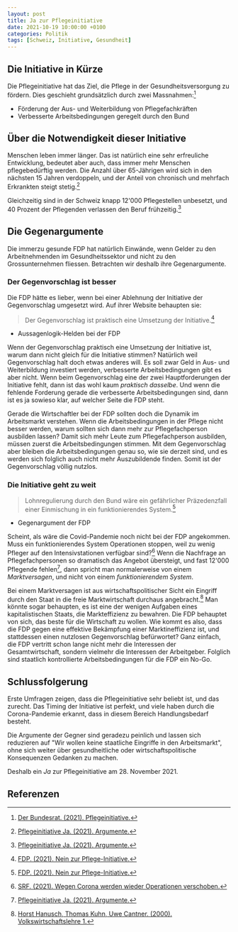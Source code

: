 ```yaml
---
layout: post
title: Ja zur Pflegeinitiative
date: 2021-10-19 10:00:00 +0100
categories: Politik
tags: [Schweiz, Initiative, Gesundheit]
---
```


## Die Initiative in Kürze

Die Pflegeinitiative hat das Ziel, die Pflege in der Gesundheitsversorgung
zu fördern. Dies geschieht grundsätzlich durch zwei Massnahmen:[^1]

- Förderung der Aus- und Weiterbildung von Pflegefachkräften
- Verbesserte Arbeitsbedingungen geregelt durch den Bund

## Über die Notwendigkeit dieser Initiative

Menschen leben immer länger. Das ist natürlich eine sehr erfreuliche
Entwicklung, bedeutet aber auch, dass immer mehr Menschen pflegebedürftig
werden. Die Anzahl über 65-Jährigen wird sich in den nächsten 15 Jahren verdoppeln, und der Anteil von chronisch und mehrfach Erkrankten steigt stetig.[^4]

Gleichzeitig sind in der Schweiz knapp 12'000 Pflegestellen unbesetzt, und 40 Prozent der Pflegenden verlassen den Beruf frühzeitig.[^4]

## Die Gegenargumente

Die immerzu gesunde FDP hat natürlich Einwände, wenn Gelder
zu den Arbeitnehmenden im Gesundheitssektor und nicht zu den Grossunternehmen fliessen.
Betrachten wir deshalb ihre Gegenargumente.

### Der Gegenvorschlag ist besser

Die FDP hätte es lieber, wenn bei einer Ablehnung der Initiative der Gegenvorschlag
umgesetzt wird. Auf ihrer Website behaupten sie:

> Der Gegenvorschlag ist praktisch eine Umsetzung der Initiative.[^2]
- Aussagenlogik-Helden bei der FDP

Wenn der Gegenvorschlag praktisch eine Umsetzung der Initiative ist,
warum dann nicht gleich für die Initiative stimmen?
Natürlich weil Gegenvorschlag halt doch etwas anderes will.
Es soll zwar Geld in Aus- und Weiterbildung investiert werden,
verbesserte Arbeitsbedingungen gibt es aber nicht. Wenn beim Gegenvorschlag eine der zwei Hauptforderungen der Initiative fehlt, dann ist das wohl kaum *praktisch dasselbe*. 
Und wenn die fehlende Forderung gerade die verbesserte Arbeitsbedingungen sind, dann ist es ja sowieso klar, auf welcher Seite die FDP steht.

Gerade die Wirtschaftler bei der FDP sollten doch die Dynamik im Arbeitsmarkt verstehen. Wenn die Arbeitsbedingungen in der Pflege nicht besser werden, warum sollten sich dann mehr zur Pflegefachperson ausbilden lassen? Damit sich mehr Leute zum Pflegefachperson ausbilden, müssen zuerst die Arbeitsbedingungen stimmen. Mit dem Gegenvorschlag aber bleiben die Arbeitsbedingungen genau so, wie sie derzeit sind, und es werden sich folglich auch nicht mehr Auszubildende finden. Somit ist der Gegenvorschlag völlig nutzlos.

### Die Initiative geht zu weit

> Lohnregulierung durch den Bund wäre ein gefährlicher Präzedenzfall einer Einmischung in ein funktionierendes System.[^2]
- Gegenargument der FDP

Scheint, als wäre die Covid-Pandemie noch nicht bei der FDP angekommen.
Muss ein funktionierendes System Operationen stoppen, weil zu wenig Pfleger auf den Intensivstationen verfügbar sind?[^3] Wenn die Nachfrage
an Pflegefachpersonen so dramatisch das Angebot übersteigt, und fast 12'000 Pflegende fehlen[^4], dann spricht man normalerweise von einem *Marktversagen*, und nicht von einem *funktionierendem System*.

Bei einem Marktversagen ist aus wirtschaftspolitischer Sicht ein Eingriff durch den Staat in die freie Marktwirtschaft durchaus angebracht.[^5] Man könnte sogar behaupten, es ist eine der wenigen Aufgaben eines kapitalistischen Staats, die Markteffizienz zu bewahren.
Die FDP behauptet von sich, das beste für die Wirtschaft zu wollen. Wie kommt es also, dass die FDP gegen eine effektive Bekämpfung einer Marktineffizienz ist, und stattdessen einen nutzlosen Gegenvorschlag befürwortet? Ganz einfach, die FDP vertritt schon lange nicht mehr die Interessen der Gesamtwirtschaft, sondern vielmehr die Interessen der Arbeitgeber. Folglich sind staatlich kontrollierte Arbeitsbedingungen für die FDP ein No-Go.

## Schlussfolgerung

Erste Umfragen zeigen, dass die Pflegeinitiative sehr beliebt ist, und das zurecht. Das Timing der Initiative ist perfekt, und viele haben durch die Corona-Pandemie erkannt, dass in diesem Bereich Handlungsbedarf besteht.

Die Argumente der Gegner sind geradezu peinlich und lassen sich reduzieren auf "Wir wollen keine staatliche Eingriffe in den Arbeitsmarkt", ohne sich weiter über gesundheitliche oder wirtschaftspolitische Konsequenzen Gedanken zu machen.

Deshalb ein *Ja* zur Pflegeinitiative am 28. November 2021.

## Referenzen

[^1]: [Der Bundesrat. (2021). Pflegeinitiative.](https://www.admin.ch/gov/de/start/dokumentation/abstimmungen/20211128/pflegeinitiative.html)

[^2]: [FDP. (2021). Nein zur Pflege-Initiative.](https://www.fdp.ch/kampagnen/pflegeinitiative-nein)

[^3]: [SRF. (2021). Wegen Corona werden wieder Operationen verschoben.](https://www.srf.ch/news/schweiz/menschen-mit-krebs-besorgt-wegen-corona-werden-wieder-operationen-verschoben)

[^4]: [Pflegeinitiative Ja. (2021). Argumente.](https://www.pflegeinitiative.ch/argumente/)

[^5]: [Horst Hanusch, Thomas Kuhn, Uwe Cantner. (2000). Volkswirtschaftslehre 1.](https://link.springer.com/book/10.1007/978-3-662-10802-4)